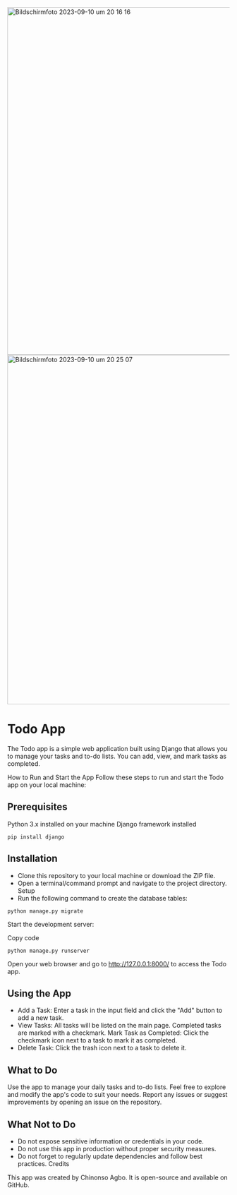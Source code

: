 <img width="788" alt="Bildschirmfoto 2023-09-10 um 20 16 16" src="https://github.com/ChinonsoAgbo/Todo_List_APP/assets/81990068/f09267f5-c72c-40bb-8876-1e935a0f6cfa">

<img width="792" alt="Bildschirmfoto 2023-09-10 um 20 25 07" src="https://github.com/ChinonsoAgbo/Todo_List_APP/assets/81990068/8909d854-11fc-4380-a8b0-33ac3c6e111f">

# Todo App 
The Todo app is a simple web application built using Django that allows you to manage your tasks and to-do lists. You can add, view, and mark tasks as completed.

How to Run and Start the App
Follow these steps to run and start the Todo app on your local machine:

## Prerequisites
Python 3.x installed on your machine
Django framework installed 

```pip install django```

## Installation
- Clone this repository to your local machine or download the ZIP file.
- Open a terminal/command prompt and navigate to the project directory.
Setup
- Run the following command to create the database tables:


```python manage.py migrate```

Start the development server:

Copy code

```python manage.py runserver```

Open your web browser and go to http://127.0.0.1:8000/ to access the Todo app.

## Using the App
- Add a Task: Enter a task in the input field and click the "Add" button to add a new task.
- View Tasks: All tasks will be listed on the main page. Completed tasks are marked with a checkmark.
Mark Task as Completed: Click the checkmark icon next to a task to mark it as completed.
- Delete Task: Click the trash icon next to a task to delete it.

## What to Do
Use the app to manage your daily tasks and to-do lists.
Feel free to explore and modify the app's code to suit your needs.
Report any issues or suggest improvements by opening an issue on the repository.
## What Not to Do
-  Do not expose sensitive information or credentials in your code.
- Do not use this app in production without proper security measures.
- Do not forget to regularly update dependencies and follow best practices.
Credits

This app was created by Chinonso Agbo. It is open-source and available on GitHub.



